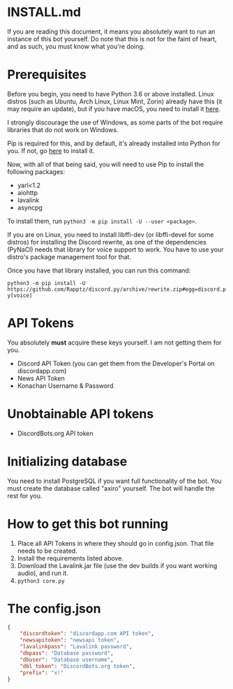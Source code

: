 # INSTALL.md

If you are reading this document, it means you absolutely want to run an instance of this bot yourself. Do note that
this is not for the faint of heart, and as such, you must know what you're doing.

# Prerequisites

Before you begin, you need to have Python 3.6 or above installed. Linux distros (such as Ubuntu, Arch Linux, Linux Mint, Zorin) already
have this (it may require an update), but if you have macOS, you need to install it [here](https://www.python.org/downloads/).

I strongly discourage the use of Windows, as some parts of the bot require libraries that do not work on Windows.

Pip is required for this, and by default, it's already installed into Python for you. If not, go [here](https://pip.pypa.io/en/stable/installing/) 
to install it.

Now, with all of that being said, you will need to use Pip to install the following packages:

* yarl<1.2
* aiohttp
* lavalink
* asyncpg

To install them, run `python3 -m pip install -U --user <package>`.

If you are on Linux, you need to install libffi-dev (or libffi-devel for some distros) for installing the Discord rewrite,
as one of the dependencies (PyNaCl) needs that library for voice support to work. You have to use your distro's package
management tool for that.

Once you have that library installed, you can run this command:

`python3 -m pip install -U https://github.com/Rapptz/discord.py/archive/rewrite.zip#egg=discord.py[voice]`

# API Tokens

You absolutely **must** acquire these keys yourself. I am not getting them for you.

* Discord API Token (you can get them from the Developer's Portal on discordapp.com)
* News API Token
* Konachan Username & Password

# Unobtainable API tokens

* DiscordBots.org API token

# Initializing database

You need to install PostgreSQL if you want full functionality of the bot. You must create the database called "axiro"
yourself. The bot will handle the rest for you.

# How to get this bot running

1. Place all API Tokens in where they should go in config.json. That file needs to be created.
2. Install the requirements listed above.
3. Download the Lavalink.jar file (use the dev builds if you want working audio), and run it.
4. `python3 core.py`

# The config.json

```json
{
    "discordtoken": "discordapp.com API token",
    "newsapitoken": "newsapi token",
    "lavalinkpass": "Lavalink password",
    "dbpass": "Database password",
    "dbuser": "Database username",
    "dbl_token": "DiscordBots.org token",
    "prefix": "x!"
}
```